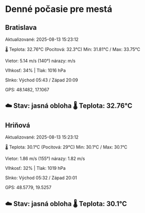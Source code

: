 ﻿# Denné počasie pre mestá

## Bratislava
Aktualizované: 2025-08-13 15:23:12

🌡️ Teplota: 32.76°C 
(Pocitová: 32.3°C)
Min: 31.81°C / Max: 33.75°C

Vietor: 5.14 m/s    (140°) 
nárazy:  m/s

Vlhkosť: 34% | Tlak: 1016 hPa

Slnko: Východ 05:43 / Západ 20:09

GPS: 48.1482, 17.1067

☁️ Stav: jasná obloha        🌡️ Teplota: 32.76°C
---

## Hriňová
Aktualizované: 2025-08-13 15:23:12

🌡️ Teplota: 30.1°C 
(Pocitová: 29°C)
Min: 30.1°C / Max: 30.1°C

Vietor: 1.86 m/s (155°)
nárazy: 1.82 m/s

Vlhkosť: 32% | Tlak: 1019 hPa

Slnko: Východ 05:32 / Západ 20:01

GPS: 48.5779, 19.5257

☁️ Stav: jasná obloha        🌡️ Teplota: 30.1°C
---
